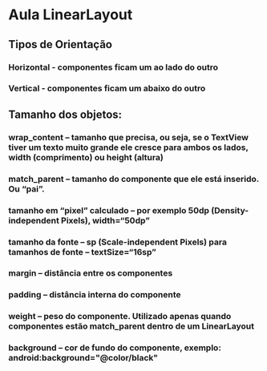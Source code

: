 # Aula LinearLayout

## Tipos de Orientação
### <strong>Horizontal</strong> - componentes ficam um ao lado do outro
### <strong>Vertical</strong> - componentes ficam um abaixo do outro

## Tamanho dos objetos:
### <strong>wrap_content</strong> – tamanho que precisa, ou seja, se o TextView tiver um texto muito grande ele cresce para ambos os lados, width (comprimento) ou height (altura)
### <strong>match_parent</strong> – tamanho do componente que ele está inserido. Ou “pai”.
### <strong>tamanho em “pixel” calculado</strong> – por exemplo 50dp (Density-independent Pixels), width=“50dp”
### <strong>tamanho da fonte</strong> – sp (Scale-independent Pixels) para tamanhos de fonte – textSize=“16sp”
### <strong>margin</strong> – distância entre os componentes
### <strong>padding</strong> – distância interna do componente
### <strong>weight</strong> – peso do componente. Utilizado apenas quando componentes estão match_parent dentro de um LinearLayout
### <strong>background</strong> – cor de fundo do componente, exemplo: android:background="@color/black"
